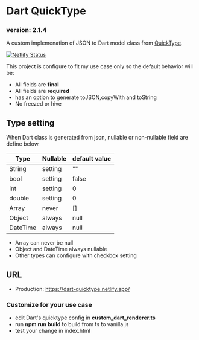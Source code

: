 # Dart QuickType

### version: 2.1.4

A custom implemenation of JSON to Dart model class from [QuickType](https://github.com/quicktype/quicktype).

[![Netlify Status](https://api.netlify.com/api/v1/badges/f0148cf0-a1b5-4db5-89e9-936157b57e19/deploy-status)](https://app.netlify.com/sites/dart-quicktype/deploys)

This project is configure to fit my use case only so the default behavior will be:

- All fields are **final**
- All fields are **required** 
- has an option to generate toJSON,copyWith and toString
- No freezed or hive

## Type setting

When Dart class is generated from json, nullable or non-nullable field are define below.


| Type     | Nullable | default value |
| -------- | -------- | ------------- |
| String   | setting  | ""            |
| bool     | setting  | false         |
| int      | setting  | 0             |
| double   | setting  | 0             |
| Array    | never    | []            |
| Object   | always   | null          |
| DateTime | always   | null          |


- Array can never be null
- Object and DateTime always nullable
- Other types can configure with checkbox setting


## URL

- Production: https://dart-quicktype.netlify.app/


### Customize for your use case
- edit Dart's quicktype config in **custom_dart_renderer.ts**
- run **npm run build** to build from ts to vanilla js
- test your change in index.html
